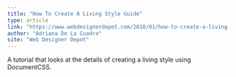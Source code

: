 ```yaml
---
title: "How To Create A Living Style Guide"
type: article
link: "https://www.webdesignerdepot.com/2018/01/how-to-create-a-living-style-guide/"
author: "Adriana De La Cuadra"
site: "Web Designer Depot"
---
```


A tutorial that looks at the details of creating a living style using DocumentCSS.
